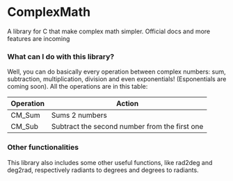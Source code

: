 # ComplexMath
A library for C that make complex math simpler. Official docs and more features are incoming 
### What can I do with this library?
Well, you can do basically every operation between complex numbers: sum, subtraction, multiplication, division and even exponentials! (Esponentials are coming soon). All the operations are in this table:

|Operation| Action|
|---------|-------|
|CM_Sum   |Sums 2 numbers|
|CM_Sub   |Subtract the second number from the first one|

### Other functionalities
This library also includes some other useful functions, like rad2deg and deg2rad, respectively radiants to degrees and degrees to radiants.
